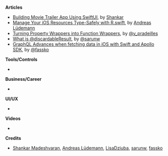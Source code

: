 
**Articles**

* [Building Movie Trailer App Using SwiftUI](https://medium.com/flawless-app-stories/building-movie-trailer-app-using-swiftui-5d4dc5497462), by [Shankar](https://twitter.com/Shankar__am)
* [Manage Your iOS Resources Type-Safely with R.swift](https://andreaslydemann.com/manage-your-ios-resources-type-safely-with-r-swift/), by [Andreas Lüdemann](https://twitter.com/andreaslydemann)
* [Turning Property Wrappers into Function Wrappers](https://medium.com/flawless-app-stories/turning-property-wrappers-into-function-wrappers-2be3a49229f5), by [@v_pradeilles](https://twitter.com/v_pradeilles)
* [What is @discardableResult](https://sarunw.com/tips/what-is-discardableresult/), by [@sarunw](https://twitter.com/sarunw)
* [GraphQL Advances when fetching data in iOS with Swift and Apollo SDK](https://kristaps.me/graphql-advances-with-swift/), by [@fassko](https://twitter.com/fassko)

**Tools/Controls**

* 

**Business/Career**

* 

**UI/UX**

* 

**Videos**

* 

**Credits**

* [Shankar Madeshvaran](https://github.com/shankarmadeshvaran), [Andreas Lüdemann](https://github.com/andreaslydemann), [LisaDziuba](https://github.com/lisadziuba), [sarunw](https://github.com/sarunw), [fassko](https://github.com/fassko)
